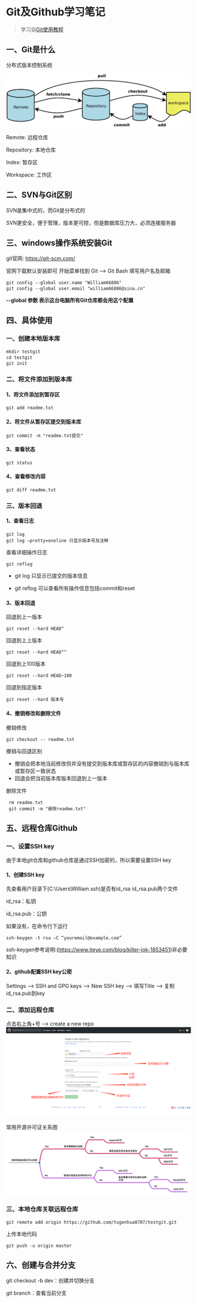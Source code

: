 # Git及Github学习笔记

> 学习自[Git使用教程](https://www.imooc.com/article/20411)

## 一、Git是什么
分布式版本控制系统

![图片描述](Git及Github学习笔记.assets/git架构图.jpg)

Remote: 远程仓库

Repository: 本地仓库

Index: 暂存区

Workspace: 工作区

## 二、SVN与Git区别

SVN是集中式的，而Git是分布式的

SVN更安全，便于管理，版本更可控，但是数据库压力大，必须连接服务器

## 三、windows操作系统安装Git

git官网: https://git-scm.com/

官网下载默认安装即可
开始菜单找到 Git --> Git Bash
填写用户名及邮箱

	git config --global user.name "William66886"
	git config --global user.email "william66886@sina.cn"

**--global 参数 表示这台电脑所有Git仓库都会用这个配置**

## 四、具体使用

### 一、创建本地版本库

```` git
mkdir testgit
cd testgit
git init
````

### 二、将文件添加到版本库

#### 1、将文件添加到暂存区

````git
git add readme.txt
````

#### 2、将文件从暂存区提交到版本库

````git
git commit -m "readme.txt提交"
````

#### 3、查看状态

````git
git status
````

#### 4、查看修改内容

````git
git diff readme.txt
````

### 三、版本回退

#### 1、查看日志

````git
git log
git log –pretty=oneline 只显示版本号及注释
````

查看详细操作日志

````
git reflog
````

* git log 只显示已提交的版本信息

* git reflog 可以查看所有操作信息包括commit和reset

#### 3、版本回退

回退到上一版本

````
git reset --hard HEAD^
````

回退到上上版本

````
git reset --hard HEAD^^
````

回退到上100版本

````
git reset --hard HEAD~100
````

回退到指定版本

````
git reset --hard 版本号
````

#### 4、撤销修改和删除文件

撤销修改

````
git checkout -- readme.txt
````

撤销与回退区别

* 撤销会把本地当前修改但并没有提交到版本库或暂存区的内容撤销到与版本库或暂存区一致状态
* 回退会把当前版本库版本回退到上一版本

删除文件

````
 rm readme.txt
 git commit -m "删除readme.txt"
````



## 五、远程仓库Github

### 一、设置SSH  key

由于本地git仓库和github仓库是通过SSH加密的，所以需要设置SSH key

#### 1、创建SSH key 

先查看用户目录下(C:\Users\William\.ssh)是否有id_rsa id_rsa.pub两个文件

id_rsa：私钥

id_rsa.pub：公钥

如果没有，在命令行下运行

````
ssh-keygen -t rsa –C “youremail@example.com”
````

ssh-keygen参考说明:(https://www.iteye.com/blog/killer-jok-1853451)非必要知识

#### 2、github配置SSH key公密

Settings --> SSH and GPG keys --> New SSH key --> 填写Title --> 复制id_rsa.pub到key

### 二、添加远程仓库

点击右上角+号 --> create a new repo
![图片描述](Git及Github学习笔记.assets/新建仓库设置.png)

常用开源许可证关系图
![](Git及Github学习笔记.assets/开源许可证关系.png)

### 三、本地仓库关联远程仓库

````
git remote add origin https://github.com/tugenhua0707/testgit.git
````

上传本地代码

````
git push -u origin master
````



## 六、创建与合并分支

git checkout -b dev：创建并切换分支

git branch：查看当前分支





